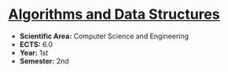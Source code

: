 # [Algorithms and Data Structures](https://www.isel.pt/en/leic/algorithms-and-data-structures)

* **Scientific Area:** Computer Science and Engineering
* **ECTS:** 6.0
* **Year:** 1st
* **Semester:** 2nd
